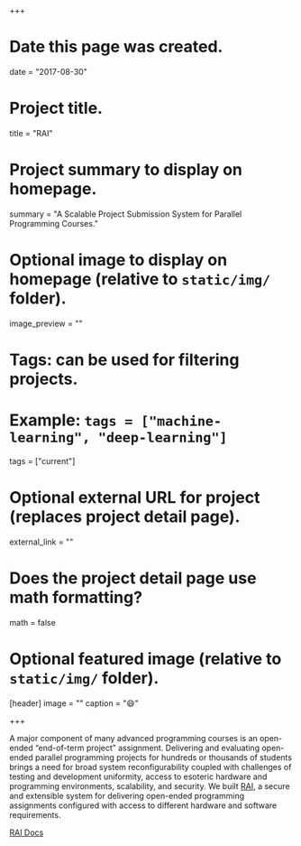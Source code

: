 +++
# Date this page was created.
date = "2017-08-30"

# Project title.
title = "RAI"

# Project summary to display on homepage.
summary = "A Scalable Project Submission System for Parallel Programming Courses."

# Optional image to display on homepage (relative to `static/img/` folder).
image_preview = ""

# Tags: can be used for filtering projects.
# Example: `tags = ["machine-learning", "deep-learning"]`
tags = ["current"]

# Optional external URL for project (replaces project detail page).
external_link = ""

# Does the project detail page use math formatting?
math = false

# Optional featured image (relative to `static/img/` folder).
[header]
image = ""
caption = ":smile:"

+++

A major component of many advanced programming courses is an open-ended “end-of-term project” assignment. Delivering and evaluating open-ended parallel programming projects for hundreds or thousands of students brings a need for broad system reconfigurability coupled with challenges of testing and development uniformity, access to esoteric hardware and programming environments, scalability, and security. We built [RAI](https://github.com/rai-project/rai), a secure and extensible system for delivering open-ended programming assignments configured with access to different hardware and software requirements.

[RAI Docs](https://rai-project.github.io/rai/)